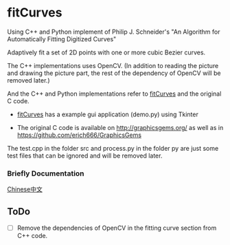 # fitCurves

Using C++ and Python implement of Philip J. Schneider's "An Algorithm for Automatically Fitting Digitized Curves"

Adaptively fit a set of 2D points with one or more cubic Bezier curves.

The C++ implementations uses OpenCV. (In addition to reading the picture and drawing the picture part, the rest of the dependency of OpenCV will be removed later.)

And the C++ and Python implementations refer to [fitCurves](https://github.com/volkerp/fitCurves) and the original C code.

- [fitCurves](https://github.com/volkerp/fitCurves) has a example gui application (demo.py) using Tkinter

- The original C code is available on <http://graphicsgems.org/> as well as in <https://github.com/erich666/GraphicsGems>

The test.cpp in the folder src and  process.py in the folder py are just some test files that can be ignored and will be removed later. 

### Briefly Documentation

[Chinese中文](https://github.com/sikasjc/fitCurves/blob/master/src/DOC_CN.md)

## ToDo


- [ ] Remove the dependencies of OpenCV in the fitting curve section from C++ code.

